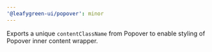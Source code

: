```yaml
---
'@leafygreen-ui/popover': minor
---
```


Exports a unique `contentClassName` from Popover to enable styling of Popover inner content wrapper. 
